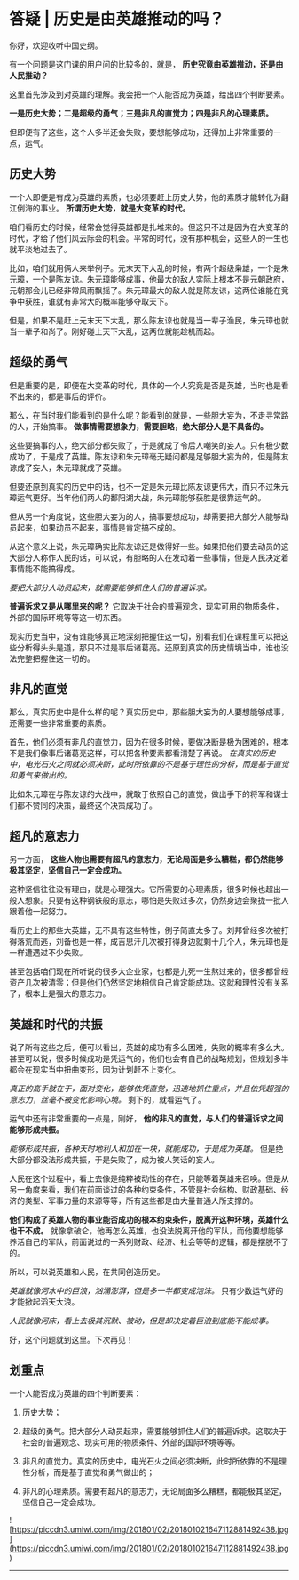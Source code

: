 # 答疑 | 历史是由英雄推动的吗？

你好，欢迎收听中国史纲。

有一个问题是这门课的用户问的比较多的，就是， **历史究竟由英雄推动，还是由人民推动？**

这里首先涉及到对英雄的理解。我会把一个人能否成为英雄，给出四个判断要素。

 **一是历史大势；二是超级的勇气；三是非凡的直觉力；四是非凡的心理素质。**

但即便有了这些，这个人多半还会失败，要想能够成功，还得加上非常重要的一点，运气。

## 历史大势

一个人即便是有成为英雄的素质，也必须要赶上历史大势，他的素质才能转化为翻江倒海的事业。 **所谓历史大势，就是大变革的时代。**

咱们看历史的时候，经常会觉得英雄都是扎堆来的。但这只不过是因为在大变革的时代，才给了他们风云际会的机会。平常的时代，没有那种机会，这些人的一生也就平淡地过去了。

比如，咱们就用俩人来举例子。元末天下大乱的时候，有两个超级枭雄，一个是朱元璋，一个是陈友谅。朱元璋能够成事，他最大的敌人实际上根本不是元朝政府，元朝那会儿已经非常风雨飘摇了。朱元璋最大的敌人就是陈友谅，这两位谁能在竞争中获胜，谁就有非常大的概率能够夺取天下。

但是，如果不是赶上元末天下大乱，那么陈友谅也就是当一辈子渔民，朱元璋也就当一辈子和尚了。刚好碰上天下大乱，这两位就能趁机而起。

## 超级的勇气

但是重要的是，即便在大变革的时代，具体的一个人究竟是否是英雄，当时也是看不出来的，都是事后的评价。

那么，在当时我们能看到的是什么呢？能看到的就是，一些胆大妄为，不走寻常路的人，开始搞事。 **做事情需要想象力，需要胆略，绝大部分人是不具备的。**

这些要搞事的人，绝大部分都失败了，于是就成了令后人嘲笑的妄人。只有极少数成功了，于是成了英雄。陈友谅和朱元璋毫无疑问都是足够胆大妄为的，但是陈友谅成了妄人，朱元璋就成了英雄。

但要还原到真实的历史中的话，也不一定是朱元璋比陈友谅更伟大，而只不过朱元璋运气更好。当年他们两人的鄱阳湖大战，朱元璋能够获胜是很靠运气的。

但从另一个角度说，这些胆大妄为的人，搞事要想成功，却需要把大部分人能够动员起来，如果动员不起来，事情是肯定搞不成的。

从这个意义上说，朱元璋确实比陈友谅还是做得好一些。如果把他们要去动员的这大部分人称作人民的话，可以说，有胆略的人在发动着一些事情，但是人民决定着事情能不能搞得成。

 *要把大部分人动员起来，就需要能够抓住人们的普遍诉求。*

 **普遍诉求又是从哪里来的呢？** 它取决于社会的普遍观念，现实可用的物质条件，外部的国际环境等等这一切东西。

现实历史当中，没有谁能够真正地深刻把握住这一切，别看我们在课程里可以把这些分析得头头是道，那只不过是事后诸葛亮。还原到真实的历史情境当中，谁也没法完整把握住这一切的。

## 非凡的直觉

那么，真实历史中是什么样的呢？真实历史中，那些胆大妄为的人要想能够成事，还需要一些非常重要的素质。

首先，他们必须有非凡的直觉力，因为在很多时候，要做决断是极为困难的，根本不是我们像事后诸葛亮这样，可以把各种要素都看清楚了再说。 *在真实的历史中，电光石火之间就必须决断，此时所依靠的不是基于理性的分析，而是基于直觉和勇气来做出的。*

比如朱元璋在与陈友谅的大战中，就敢于依照自己的直觉，做出手下的将军和谋士们都不赞同的决策，最终这个决策成功了。

## 超凡的意志力

另一方面， **这些人物也需要有超凡的意志力，无论局面是多么糟糕，都仍然能够极其坚定，坚信自己一定会成功。**

这种坚信往往没有理由，就是心理强大。它所需要的心理素质，很多时候也超出一般人想象。只要有这种钢铁般的意志，哪怕是失败过多次，仍然身边会聚拢一批人跟着他一起努力。

看历史上的那些大英雄，无不具有这些特性，例子简直太多了。刘邦曾经多次被打得落荒而逃，刘备也是一样，成吉思汗几次被打得身边就剩十几个人，朱元璋也是一样遭遇过不少失败。

甚至包括咱们现在所听说的很多大企业家，也都是九死一生熬过来的，很多都曾经资产几次被清零；但是他们仍然坚定地相信自己肯定能成功。这就和理性没有关系了，根本上是强大的意志力。

## 英雄和时代的共振

说了所有这些之后，便可以看出，英雄的成功有多么困难，失败的概率有多么大。甚至可以说，很多时候成功是凭运气的，他们也会有自己的战略规划，但规划多半都会在现实当中扭曲变形，因为计划赶不上变化。

 *真正的高手就在于，面对变化，能够依凭直觉，迅速地抓住重点，并且依凭超强的意志力，丝毫不被变化影响心境。* 剩下的，就看运气了。

运气中还有非常重要的一点是，刚好， **他的非凡的直觉，与人们的普遍诉求之间能够形成共振。**

 *能够形成共振，各种天时地利人和加在一块，就能成功，于是成为英雄。* 但是绝大部分都没法形成共振，于是失败了，成为被人笑话的妄人。

人民在这个过程中，看上去像是纯粹被动性的存在，只能等着英雄来召唤。但是从另一角度来看，我们在前面谈过的各种约束条件，不管是社会结构、财政基础、经济的类型、军事力量的来源等等，所有这些都是由大量普通人所支撑的。

 **他们构成了英雄人物的事业能否成功的根本约束条件，脱离开这种环境，英雄什么也干不成。** 就像拿破仑，他再怎么英雄，也没法脱离开他的军队，而他要想能够养活自己的军队，前面说过的一系列财政、经济、社会等等的逻辑，都是摆脱不了的。

所以，可以说英雄和人民，在共同创造历史。

 *英雄就像河水中的巨浪，汹涌澎湃，但是多一半都变成泡沫。* 只有少数运气好的才能掀起滔天大浪。

 *人民就像河床，看上去极其沉默、被动，但是却决定着巨浪到底能不能成事。*

好，这个问题就到这里。下次再见！

## 划重点

一个人能否成为英雄的四个判断要素：

1. 历史大势；

2. 超级的勇气。把大部分人动员起来，需要能够抓住人们的普遍诉求。这取决于社会的普遍观念、现实可用的物质条件、外部的国际环境等等。

3. 非凡的直觉力。真实的历史中，电光石火之间必须决断，此时所依靠的不是理性分析，而是基于直觉和勇气做出的；

4. 非凡的心理素质。需要有超凡的意志力，无论局面多么糟糕，都能极其坚定，坚信自己一定会成功。

![https://piccdn3.umiwi.com/img/201801/02/201801021647112881492438.jpg](https://piccdn3.umiwi.com/img/201801/02/201801021647112881492438.jpg)

---
